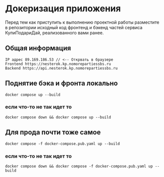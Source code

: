 # Докеризация приложения

Перед тем как приступить к выполнению проектной работы разместите в репозитории исходный код фронтенд и бэкенд частей сервиса КупиПодариДай, реализованного вами ранее.

## Общая информация

```
IP адрес 89.169.186.53 // <-- Открвать в браузере
Frontend https://nesterok.kp.nomorepartiessbs.ru
Backend https://api.nesterok.kp.nomorepartiessbs.ru
```

## Поднятие бэка и фронта локально

```
docker compose up --build
```

### если что-то не так идет то

```
docker compose down && docker compose up --build
```

## Для прода почти тоже самое

```
docker compose -f docker-compose.pub.yaml up --build
```

### если что-то не так идет то

```
docker compose down && docker compose -f docker-compose.pub.yaml up --build
```
